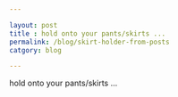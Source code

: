 ```yaml
---

layout: post
title : hold onto your pants/skirts ...
permalink: /blog/skirt-holder-from-posts
catgory: blog

---
```



hold onto your pants/skirts ...
